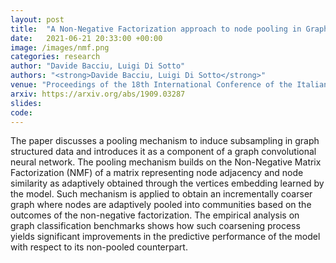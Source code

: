 ```yaml
---
layout: post
title:  "A Non-Negative Factorization approach to node pooling in Graph Convolutional Neural Networks"
date:   2021-06-21 20:33:00 +00:00
image: /images/nmf.png
categories: research
author: "Davide Bacciu, Luigi Di Sotto"
authors: "<strong>Davide Bacciu, Luigi Di Sotto</strong>"
venue: "Proceedings of the 18th International Conference of the Italian Association for Artificial Intelligence (AIIA 2019), Springer, 2019"
arxiv: https://arxiv.org/abs/1909.03287
slides:
code:
---
```

The paper discusses a pooling mechanism to induce subsampling in graph structured data and introduces it as a component of a graph convolutional neural network. The pooling mechanism builds on the Non-Negative Matrix Factorization (NMF) of a matrix representing node adjacency and node similarity as adaptively obtained through the vertices embedding learned by the model. Such mechanism is applied to obtain an incrementally coarser graph where nodes are adaptively pooled into communities based on the outcomes of the non-negative factorization. The empirical analysis on graph classification benchmarks shows how such coarsening process yields significant improvements in the predictive performance of the model with respect to its non-pooled counterpart.